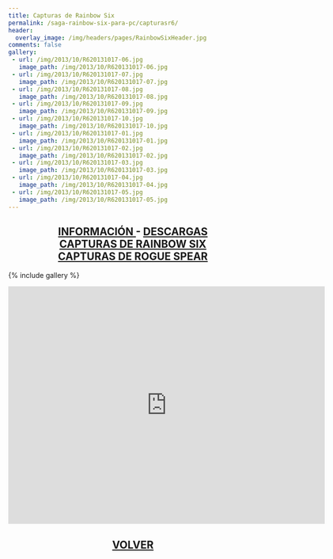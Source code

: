 ```yaml
---
title: Capturas de Rainbow Six
permalink: /saga-rainbow-six-para-pc/capturasr6/
header:
  overlay_image: /img/headers/pages/RainbowSixHeader.jpg
comments: false
gallery:
 - url: /img/2013/10/R620131017-06.jpg
   image_path: /img/2013/10/R620131017-06.jpg
 - url: /img/2013/10/R620131017-07.jpg
   image_path: /img/2013/10/R620131017-07.jpg
 - url: /img/2013/10/R620131017-08.jpg
   image_path: /img/2013/10/R620131017-08.jpg
 - url: /img/2013/10/R620131017-09.jpg
   image_path: /img/2013/10/R620131017-09.jpg
 - url: /img/2013/10/R620131017-10.jpg
   image_path: /img/2013/10/R620131017-10.jpg
 - url: /img/2013/10/R620131017-01.jpg
   image_path: /img/2013/10/R620131017-01.jpg
 - url: /img/2013/10/R620131017-02.jpg
   image_path: /img/2013/10/R620131017-02.jpg
 - url: /img/2013/10/R620131017-03.jpg
   image_path: /img/2013/10/R620131017-03.jpg
 - url: /img/2013/10/R620131017-04.jpg
   image_path: /img/2013/10/R620131017-04.jpg
 - url: /img/2013/10/R620131017-05.jpg
   image_path: /img/2013/10/R620131017-05.jpg
---
```

<h2 style="text-align: center;"><strong><a href="/saga-rainbow-six-para-pc/informacion/">INFORMACIÓN </a>- <a href="/saga-rainbow-six-para-pc/descargar/">DESCARGAS</a><br>
<a href="/saga-rainbow-six-para-pc/capturasr6/">CAPTURAS DE RAINBOW SIX</a><br>
<a href="/saga-rainbow-six-para-pc/capturasrogue/">CAPTURAS DE ROGUE SPEAR</a></strong></h2>

{% include gallery %}

<center><iframe width="640" height="480" src="https://www.youtube-nocookie.com/embed/tByfu3q1QMc?rel=0" frameborder="0" allow="accelerometer; autoplay; encrypted-media; gyroscope; picture-in-picture" allowfullscreen></iframe></center>

<h2 style="text-align: center;"><a href="/saga-rainbow-six-para-pc/"><strong>VOLVER</strong></a></h2>
